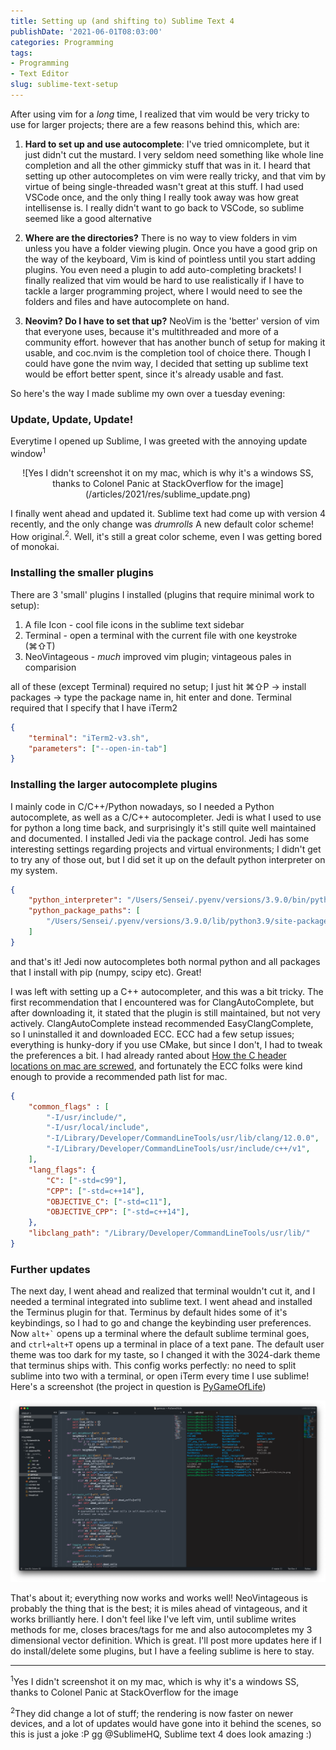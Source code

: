 ```yaml
---
title: Setting up (and shifting to) Sublime Text 4
publishDate: '2021-06-01T08:03:00'
categories: Programming
tags:
- Programming
- Text Editor
slug: sublime-text-setup
---
```


After using vim for a _long_ time, I realized that vim would be very tricky to
use for larger projects; there are a few reasons behind this, which are:

1. **Hard to set up and use autocomplete**: I've tried omnicomplete, but it just didn't cut the mustard. I very seldom need something like whole line completion and all the other gimmicky stuff that was in it. I heard that setting up other autocompletes on vim were really tricky, and that vim by virtue of being single-threaded wasn't great at this stuff. I had used VSCode once, and the only thing I really took away was how great intellisense is. I really didn't want to go back to VSCode, so sublime seemed like a good alternative

2. **Where are the directories?** There is no way to view folders in vim unless you have a folder viewing plugin. Once you have a good grip on the way of the keyboard, Vim is kind of pointless until you start adding plugins. You even need a plugin to add auto-completing brackets! I finally realized that vim would be hard to use realistically if I have to tackle a larger programming project, where I would need to see the folders and files and have autocomplete on hand.

3. **Neovim? Do I have to set that up?** NeoVim is the 'better' version of vim that everyone uses, because it's multithreaded and more of a community effort. however that has another bunch of setup for making it usable, and coc.nvim is the completion tool of choice there. Though I could have gone the nvim way, I decided that setting up sublime text would be effort better spent, since it's already usable and fast. 

So here's the way I made sublime my own over a tuesday evening:

### Update, Update, Update!

Everytime I opened up Sublime, I was greeted with the annoying update window<sup>1</sup>

<center>![Yes I didn't screenshot it on my mac, which is why it's a windows SS, thanks to Colonel Panic at StackOverflow for the image](/articles/2021/res/sublime_update.png)</center>

I finally went ahead and updated it. Sublime text had come up with version 4 recently, and the only change was *drumrolls* A new default color scheme! How original.<sup>2</sup>. Well, it's still a great color scheme, even I was getting bored of monokai.

### Installing the smaller plugins

There are 3 'small' plugins I installed (plugins that require minimal work to setup):

1. A file Icon - cool file icons in the sublime text sidebar
2. Terminal - open a terminal with the current file with one keystroke (⌘⇧T)
3. NeoVintageous - _much_ improved vim plugin; vintageous pales in comparision

all of these (except Terminal) required no setup; I just hit ⌘⇧P -> install packages -> type the package name in, hit enter and done. Terminal required that I specify that I have iTerm2 

```JSON
{
    "terminal": "iTerm2-v3.sh",
    "parameters": ["--open-in-tab"]
}
```

### Installing the larger autocomplete plugins

I mainly code in C/C++/Python nowadays, so I needed a Python autocomplete, as well as a C/C++ autocompleter. Jedi is what I used to use for python a long time back, and surprisingly it's still quite well maintained and documented. I installed Jedi via the package control. Jedi has some interesting settings regarding projects and virtual environments; I didn't get to try any of those out, but I did set it up on the default python interpreter on my system. 

```JSON
{
	"python_interpreter": "/Users/Sensei/.pyenv/versions/3.9.0/bin/python",
	"python_package_paths": [
        "/Users/Sensei/.pyenv/versions/3.9.0/lib/python3.9/site-packages"
    ]
}
```

and that's it! Jedi now autocompletes both normal python and all packages that I install with pip (numpy, scipy etc). Great!

I was left with setting up a C++ autocompleter, and this was a bit tricky. The first recommendation that I encountered was for ClangAutoComplete, but after downloading it, it stated that the plugin is still maintained, but not very actively. ClangAutoComplete instead recommended EasyClangComplete, so I uninstalled it and downloaded ECC. ECC had a few setup issues; everything is hunky-dory if you use CMake, but since I don't, I had to tweak the preferences a bit. I had already ranted about [How the C header locations on mac are screwed](https://aniruddhadeb.com/articles/2021/c-mac.html), and fortunately the ECC folks were kind enough to provide a recommended path list for mac.

```JSON
{
	"common_flags" : [
	    "-I/usr/include/",
	    "-I/usr/local/include",
	    "-I/Library/Developer/CommandLineTools/usr/lib/clang/12.0.0",
	    "-I/Library/Developer/CommandLineTools/usr/include/c++/v1",
	],
    "lang_flags": {
        "C": ["-std=c99"],
        "CPP": ["-std=c++14"],
        "OBJECTIVE_C": ["-std=c11"],
        "OBJECTIVE_CPP": ["-std=c++14"],
    },
	"libclang_path": "/Library/Developer/CommandLineTools/usr/lib/"
}
```

### Further updates

The next day, I went ahead and realized that terminal wouldn't cut it, and I needed a terminal integrated into sublime text. I went ahead and installed the Terminus plugin for that. Terminus by default hides some of it's keybindings, so I had to go and change the keybinding user preferences. Now `` alt+` `` opens up a terminal where the default sublime terminal goes, and `ctrl+alt+T` opens up a terminal in place of a text pane. The default user theme was too dark for my taste, so I changed it with the 3024-dark theme that terminus ships with. This config works perfectly: no need to split sublime into two with a terminal, or open iTerm every time I use sublime! Here's a screenshot (the project in question is [PyGameOfLife](https://github.com/Aniruddha-Deb/PyGameOfLife))

![Current sublime setup](/articles/2021/res/sublime_ss.png)

That's about it; everything now works and works well! NeoVintageous is probably the thing that is the best; it is miles ahead of vintageous, and it works brilliantly here. I don't feel like I've left vim, until sublime writes methods for me, closes braces/tags for me and also autocompletes my 3 dimensional vector definition. Which is great. I'll post more updates here if I do install/delete some plugins, but I have a feeling sublime is here to stay.

-------

<sup>1</sup>Yes I didn't screenshot it on my mac, which is why it's a windows SS, thanks to Colonel Panic at StackOverflow for the image

<sup>2</sup>They did change a lot of stuff; the rendering is now faster on newer devices, and a lot of updates would have gone into it behind the scenes, so this is just a joke :P gg @SublimeHQ, Sublime text 4 does look amazing :)
